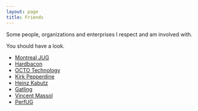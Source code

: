 ```yaml
---
layout: page
title: Friends
---
```


Some people, organizations and enterprises I respect and am involved with.

You should have a look.

* [Montreal JUG](http://www.montreal-jug.org)
* [Hardbacon](https://hardbacon.ca/)
* [OCTO Technology](http://octo.com)
* [Kirk Pepperdine](http://www.kodewerk.com)
* [Heinz Kabutz](http://www.javaspecialists.eu)
* [Gatling](http://gatling.io)
* [Vincent Massol](http://massol.myxwiki.org)
* [PerfUG](http://perfug.github.io)
